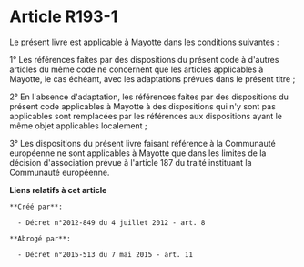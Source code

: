 # Article R193-1

Le présent livre est applicable à Mayotte dans les conditions suivantes : 

1° Les références faites par des dispositions du présent code à d'autres articles du même code ne concernent que les articles
applicables à Mayotte, le cas échéant, avec les adaptations prévues dans le présent titre ; 

2° En l'absence d'adaptation, les références faites par des dispositions du présent code applicables à Mayotte à des
dispositions qui n'y sont pas applicables sont remplacées par les références aux dispositions ayant le même objet applicables
localement ; 

3° Les dispositions du présent livre faisant référence à la Communauté européenne ne sont applicables à Mayotte que dans les
limites de la décision d'association prévue à l'article 187 du traité instituant la Communauté européenne.

**Liens relatifs à cet article**

	**Créé par**:

	  - Décret n°2012-849 du 4 juillet 2012 - art. 8

	**Abrogé par**:

	  - Décret n°2015-513 du 7 mai 2015 - art. 11
